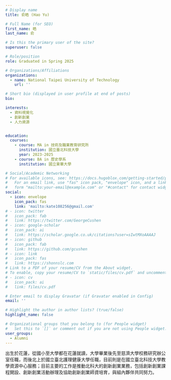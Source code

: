 ```yaml
---
# Display name
title: 俞皓 (Hao Yu)

# Full Name (for SEO)
first_name: 皓
last_name: 俞

# Is this the primary user of the site?
superuser: false

# Role/position
role: Graduated in Spring 2025

# Organizations/Affiliations
organizations:
  - name: National Taipei University of Technology
    url: ''

# Short bio (displayed in user profile at end of posts)
bio:

interests:
  - 資料視覺化
  - 創新創業
  - 人力資源


education:
  courses:
    - course: MA in 技術及職業教育研究所
      institution: 國立臺北科技大學
      year: 2023-2025
    - course: BA in 歷史學系
      institution: 國立東華大學

# Social/Academic Networking
# For available icons, see: https://docs.hugoblox.com/getting-started/page-builder/#icons
#   For an email link, use "fas" icon pack, "envelope" icon, and a link in the
#   form "mailto:your-email@example.com" or "#contact" for contact widget.
social:
  - icon: envelope
    icon_pack: fas
    link: 'mailto:kate108256@gmail.com'
# - icon: twitter
#   icon_pack: fab
#   link: https://twitter.com/GeorgeCushen
# - icon: google-scholar
#   icon_pack: ai
#   link: https://scholar.google.co.uk/citations?user=sIwtMXoAAAAJ
# - icon: github
#   icon_pack: fab
#   link: https://github.com/gcushen
# - icon: link
#   icon_pack: fas
#   link: https://shonnslc.com
# Link to a PDF of your resume/CV from the About widget.
# To enable, copy your resume/CV to `static/files/cv.pdf` and uncomment the lines below.
# - icon: cv
#   icon_pack: ai
#   link: files/cv.pdf

# Enter email to display Gravatar (if Gravatar enabled in Config)
email: ''

# Highlight the author in author lists? (true/false)
highlight_name: false

# Organizational groups that you belong to (for People widget)
#   Set this to `[]` or comment out if you are not using People widget.
user_groups:
  - Alumni
---
```


出生於花蓮，從國小至大學都在花蓮就讀，大學畢業後先至慈濟大學校務研究辦公室任職，而後北上於國立臺北護理健康大學任職，目前則是在國立臺北科技大學教學資源中心服務；目前主要的工作是推動北科大的創新創業業務，包括創新創業課程開設、創新創業活動辦理及協助創新創業師資培育，與組內夥伴共同努力。
